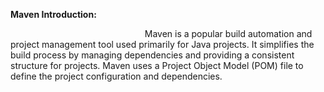 ﻿**Maven Introduction:**

`                              `Maven is a popular build automation and project management tool used primarily for Java projects. It simplifies the build process by managing dependencies and providing a consistent structure for projects. Maven uses a Project Object Model (POM) file to define the project configuration and dependencies.
